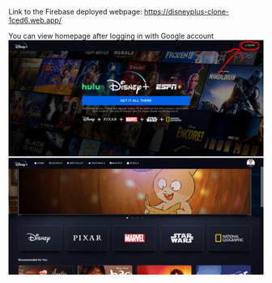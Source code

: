 Link to the Firebase deployed webpage: https://disneyplus-clone-1ced6.web.app/

You can view homepage after logging in with Google account<br>
<img src="Login.PNG"><br>
<img src="homePage.PNG">

